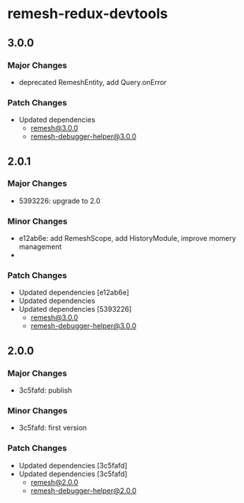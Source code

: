 # remesh-redux-devtools

## 3.0.0

### Major Changes

- deprecated RemeshEntity, add Query.onError

### Patch Changes

- Updated dependencies
  - remesh@3.0.0
  - remesh-debugger-helper@3.0.0

## 2.0.1

### Major Changes

- 5393226: upgrade to 2.0

### Minor Changes

- e12ab6e: add RemeshScope, add HistoryModule, improve momery management
-

### Patch Changes

- Updated dependencies [e12ab6e]
- Updated dependencies
- Updated dependencies [5393226]
  - remesh@3.0.0
  - remesh-debugger-helper@3.0.0

## 2.0.0

### Major Changes

- 3c5fafd: publish

### Minor Changes

- 3c5fafd: first version

### Patch Changes

- Updated dependencies [3c5fafd]
- Updated dependencies [3c5fafd]
  - remesh@2.0.0
  - remesh-debugger-helper@2.0.0
